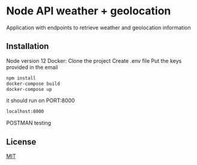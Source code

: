 # Node API weather + geolocation

Application with endpoints to retrieve weather and geolocation information

## Installation
Node version 12
Docker: 
Clone the project
Create .env file 
Put the keys provided in the email

```bash
npm install 
docker-compose build
docker-compose up
```
it should run on PORT:8000
```bash
localhost:8000
```

POSTMAN testing


## License
[MIT](https://choosealicense.com/licenses/mit/)